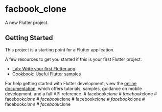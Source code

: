 # facbook_clone

A new Flutter project.

## Getting Started

This project is a starting point for a Flutter application.

A few resources to get you started if this is your first Flutter project:

- [Lab: Write your first Flutter app](https://docs.flutter.dev/get-started/codelab)
- [Cookbook: Useful Flutter samples](https://docs.flutter.dev/cookbook)

For help getting started with Flutter development, view the
[online documentation](https://docs.flutter.dev/), which offers tutorials,
samples, guidance on mobile development, and a full API reference.
#   f a c e b o o k _ c l o n e  
 #   f a c e b o o k _ c l o n e  
 #   f a c e b o o k _ c l o n e  
 #   f a c e b o o k _ c l o n e  
 #   f a c e b o o k _ c l o n e  
 #   f a c e b o o k _ c l o n e  
 #   f a c e b o o k _ c l o n e  
 #   f a c e b o o k _ c l o n e  
 